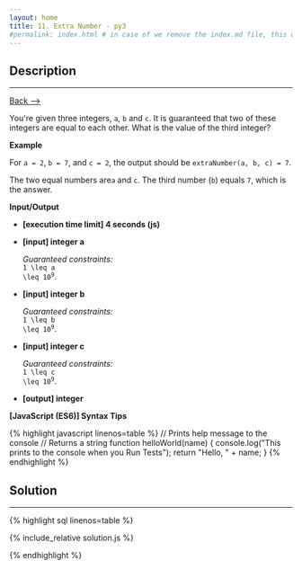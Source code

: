 ```yaml
---
layout: home
title: 11. Extra Number - py3
#permalink: index.html # in case of we remove the index.md file, this doc will be the index page
---
```


<div class="row">
<div class="columnStmt" markdown="1">

## Description
------

[Back --> ](../README.md) 

You're given three integers, <code>a</code>, <code>b</code> and <code>c</code>. It is guaranteed that two of these integers are equal to each other. What is the value of the third integer?


**Example**

For <code>a = 2</code>, <code>b = 7</code>, and <code>c = 2</code>, the output should be
<code>extraNumber(a, b, c) = 7</code>.

The two equal numbers are<code>a</code> and <code>c</code>. The third number (<code>b</code>) equals <code>7</code>, which is the answer.


**Input/Output**

* **[execution time limit] 4 seconds (js)**

* **[input] integer a**

    _Guaranteed constraints:_<br>
    <code type='math/tex'>1 \leq a \leq 10<sup>9</sup></code>.

* **[input] integer b**

    _Guaranteed constraints:_<br>
    <code type='math/tex'>1 \leq b \leq 10<sup>9</sup></code>.

* **[input] integer c**

    _Guaranteed constraints:_<br>
    <code type='math/tex'>1 \leq c \leq 10<sup>9</sup></code>.

* **[output] integer**

**[JavaScript (ES6)] Syntax Tips**

{% highlight javascript linenos=table %}
// Prints help message to the console
// Returns a string
function helloWorld(name) {
    console.log("This prints to the console when you Run Tests");
    return "Hello, " + name;
}
{% endhighlight %}

</div>
<div class="columnSol" markdown="1">

## Solution
------

{% highlight sql linenos=table %}

{% include_relative solution.js %}

{% endhighlight %}

</div>
</div>
